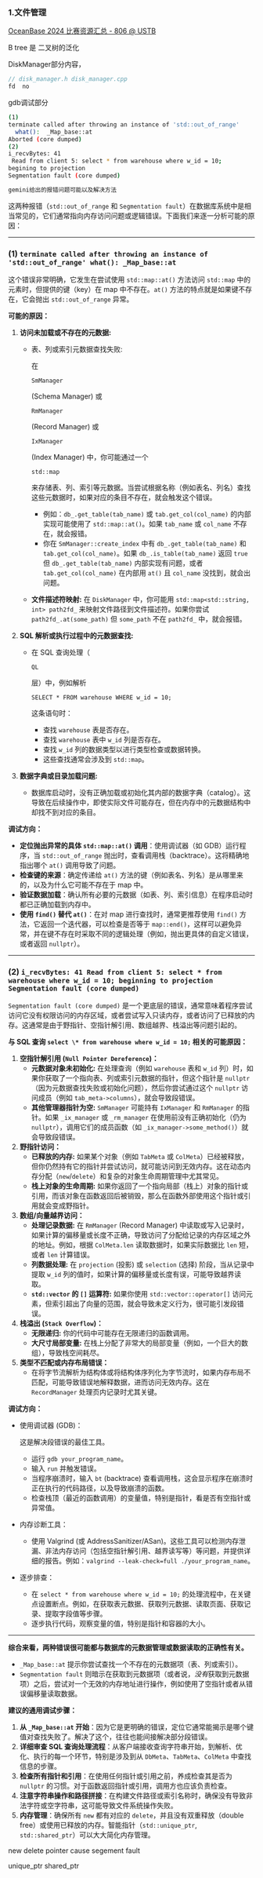 ### 1.文件管理

[OceanBase 2024 比赛资源汇总 - 806 @ USTB](https://ustb-806.github.io/blogs/2024/11/oceanbase/)



B tree 是 二叉树的泛化

DiskManager部分内容，

```cpp
// disk_manager.h disk_manager.cpp
fd  no
```

gdb调试部分

```bash
(1)
terminate called after throwing an instance of 'std::out_of_range'
  what():  _Map_base::at
Aborted (core dumped)
(2)
i_recvBytes: 41 
 Read from client 5: select * from warehouse where w_id = 10;
begining to projection
Segmentation fault (core dumped)
```

```bash
gemini给出的报错问题可能以及解决方法
```

这两种报错（`std::out_of_range` 和 `Segmentation fault`）在数据库系统中是相当常见的，它们通常指向内存访问问题或逻辑错误。下面我们来逐一分析可能的原因：

------

### (1) `terminate called after throwing an instance of 'std::out_of_range' what(): _Map_base::at`

这个错误非常明确，它发生在尝试使用 `std::map::at()` 方法访问 `std::map` 中的元素时，但提供的键（key）在 map 中不存在。`at()` 方法的特点就是如果键不存在，它会抛出 `std::out_of_range` 异常。

**可能的原因：**

1. **访问未加载或不存在的元数据:**

   - 表、列或索引元数据查找失败:

      在 

     ```
     SmManager
     ```

      (Schema Manager) 或 

     ```
     RmManager
     ```

      (Record Manager) 或 

     ```
     IxManager
     ```

      (Index Manager) 中，你可能通过一个 

     ```
     std::map
     ```

      来存储表、列、索引等元数据。当尝试根据名称（例如表名、列名）查找这些元数据时，如果对应的条目不存在，就会触发这个错误。

     - 例如：`db_.get_table(tab_name)` 或 `tab.get_col(col_name)` 的内部实现可能使用了 `std::map::at()`。如果 `tab_name` 或 `col_name` 不存在，就会报错。
     - 你在 `SmManager::create_index` 中有 `db_.get_table(tab_name)` 和 `tab.get_col(col_name)`。如果 `db_.is_table(tab_name)` 返回 `true` 但 `db_.get_table(tab_name)` 内部实现有问题，或者 `tab.get_col(col_name)` 在内部用 `at()` 且 `col_name` 没找到，就会出问题。

   - **文件描述符映射:** 在 `DiskManager` 中，你可能用 `std::map<std::string, int> path2fd_` 来映射文件路径到文件描述符。如果你尝试 `path2fd_.at(some_path)` 但 `some_path` 不在 `path2fd_` 中，就会报错。

2. **SQL 解析或执行过程中的元数据查找:**

   - 在 SQL 查询处理（

     ```
     QL
     ```

      层）中，例如解析 

     ```
     SELECT * FROM warehouse WHERE w_id = 10;
     ```

      这条语句时：

     - 查找 `warehouse` 表是否存在。
     - 查找 `warehouse` 表中 `w_id` 列是否存在。
     - 查找 `w_id` 列的数据类型以进行类型检查或数据转换。
     - 这些查找通常会涉及到 `std::map`。

3. **数据字典或目录加载问题:**

   - 数据库启动时，没有正确加载或初始化其内部的数据字典（catalog）。这导致在后续操作中，即使实际文件可能存在，但在内存中的元数据结构中却找不到对应的条目。

**调试方向：**

- **定位抛出异常的具体 `std::map::at()` 调用**：使用调试器（如 GDB）运行程序，当 `std::out_of_range` 抛出时，查看调用栈（backtrace）。这将精确地指出哪个 `at()` 调用导致了问题。
- **检查键的来源**：确定传递给 `at()` 方法的键（例如表名、列名）是从哪里来的，以及为什么它可能不存在于 map 中。
- **验证数据加载**：确认所有必要的元数据（如表、列、索引信息）在程序启动时都已正确加载到内存中。
- **使用 `find()` 替代 `at()`**：在对 map 进行查找时，通常更推荐使用 `find()` 方法，它返回一个迭代器，可以检查是否等于 `map::end()`，这样可以避免异常，并在键不存在时采取不同的逻辑处理（例如，抛出更具体的自定义错误，或者返回 `nullptr`）。

------

### (2) `i_recvBytes: 41 Read from client 5: select * from warehouse where w_id = 10; beginning to projection Segmentation fault (core dumped)`

`Segmentation fault (core dumped)` 是一个更底层的错误，通常意味着程序尝试访问它没有权限访问的内存区域，或者尝试写入只读内存，或者访问了已释放的内存。这通常是由于野指针、空指针解引用、数组越界、栈溢出等问题引起的。

**与 SQL 查询 `select \* from warehouse where w_id = 10;` 相关的可能原因：**

1. **空指针解引用 (`Null Pointer Dereference`)：**
   - **元数据对象未初始化:** 在处理查询（例如 `warehouse` 表和 `w_id` 列）时，如果你获取了一个指向表、列或索引元数据的指针，但这个指针是 `nullptr`（因为元数据查找失败或初始化问题），然后你尝试通过这个 `nullptr` 访问成员（例如 `tab_meta->columns`），就会导致段错误。
   - **其他管理器指针为空:** `SmManager` 可能持有 `IxManager` 和 `RmManager` 的指针。如果 `_ix_manager` 或 `_rm_manager` 在使用前没有正确初始化（仍为 `nullptr`），调用它们的成员函数（如 `_ix_manager->some_method()`）就会导致段错误。
2. **野指针访问：**
   - **已释放的内存:** 如果某个对象（例如 `TabMeta` 或 `ColMeta`）已经被释放，但你仍然持有它的指针并尝试访问，就可能访问到无效内存。这在动态内存分配（`new`/`delete`）和复杂的对象生命周期管理中尤其常见。
   - **栈上对象的生命周期:** 如果你返回了一个指向局部（栈上）对象的指针或引用，而该对象在函数返回后被销毁，那么在函数外部使用这个指针或引用就会变成野指针。
3. **数组/向量越界访问：**
   - **处理记录数据:** 在 `RmManager` (Record Manager) 中读取或写入记录时，如果计算的偏移量或长度不正确，导致访问了分配给记录的内存区域之外的地址。例如，根据 `ColMeta.len` 读取数据时，如果实际数据比 `len` 短，或者 `len` 计算错误。
   - **列数据处理:** 在 `projection` (投影) 或 `selection` (选择) 阶段，当从记录中提取 `w_id` 列的值时，如果计算的偏移量或长度有误，可能导致越界读取。
   - **`std::vector` 的 `[]` 运算符:** 如果你使用 `std::vector::operator[]` 访问元素，但索引超出了向量的范围，就会导致未定义行为，很可能引发段错误。
4. **栈溢出 (`Stack Overflow`)：**
   - **无限递归:** 你的代码中可能存在无限递归的函数调用。
   - **大尺寸局部变量:** 在栈上分配了非常大的局部变量（例如，一个巨大的数组），导致栈空间耗尽。
5. **类型不匹配或内存布局错误：**
   - 在将字节流解析为结构体或将结构体序列化为字节流时，如果内存布局不匹配，可能导致错误地解释数据，进而访问无效内存。这在 `RecordManager` 处理页内记录时尤其关键。

**调试方向：**

- 使用调试器 (GDB)：

   这是解决段错误的最佳工具。

  - 运行 `gdb your_program_name`。
  - 输入 `run` 并触发错误。
  - 当程序崩溃时，输入 `bt` (backtrace) 查看调用栈，这会显示程序在崩溃时正在执行的代码路径，以及导致崩溃的函数。
  - 检查栈顶（最近的函数调用）的变量值，特别是指针，看是否有空指针或异常值。

- 内存诊断工具：

  - 使用 Valgrind (或 AddressSanitizer/ASan)。这些工具可以检测内存泄漏、非法内存访问（包括空指针解引用、越界读写等）等问题，并提供详细的报告。例如：`valgrind --leak-check=full ./your_program_name`。

- 逐步排查：

  - 在 `select * from warehouse where w_id = 10;` 的处理流程中，在关键点设置断点。例如，在获取表元数据、获取列元数据、读取页面、获取记录、提取字段值等步骤。
  - 逐步执行代码，观察变量的值，特别是指针和容器的大小。

------

**综合来看，两种错误很可能都与数据库的元数据管理或数据读取的正确性有关。**

- `_Map_base::at` 提示你尝试查找一个不存在的元数据项（表、列或索引）。
- `Segmentation fault` 则暗示在获取到元数据项（或者说，*没有*获取到元数据项）之后，尝试对一个无效的内存地址进行操作，例如使用了空指针或者从错误偏移量读取数据。

**建议的通用调试步骤：**

1. **从 `_Map_base::at` 开始**：因为它是更明确的错误，定位它通常能揭示是哪个键值对查找失败了。解决了这个，往往也能间接解决部分段错误。
2. **详细审查 SQL 查询处理流程**：从客户端接收查询字符串开始，到解析、优化、执行的每一个环节，特别是涉及到从 `DbMeta`、`TabMeta`、`ColMeta` 中查找信息的步骤。
3. **检查所有指针和引用**：在使用任何指针或引用之前，养成检查其是否为 `nullptr` 的习惯。对于函数返回指针或引用，调用方也应该负责检查。
4. **注意字符串操作和路径拼接**：在构建文件路径或索引名称时，确保没有导致非法字符或空字符串，这可能导致文件系统操作失败。
5. **内存管理**：确保所有 `new` 都有对应的 `delete`，并且没有双重释放（double free）或使用已释放的内存。智能指针（`std::unique_ptr`, `std::shared_ptr`）可以大大简化内存管理。

new delete pointer    cause segement fault  

unique_ptr  shared_ptr   
